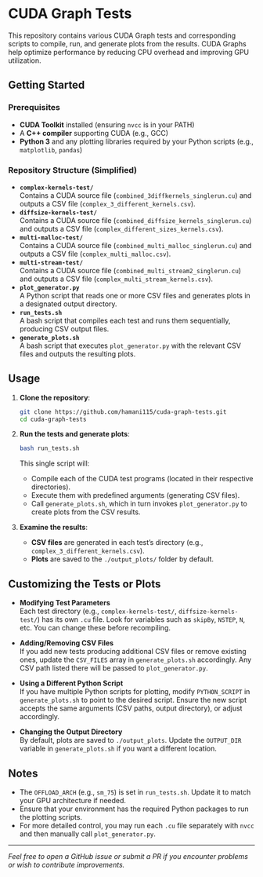 # CUDA Graph Tests

This repository contains various CUDA Graph tests and corresponding scripts to compile, run, and generate plots from the results. CUDA Graphs help optimize performance by reducing CPU overhead and improving GPU utilization.

## Getting Started

### Prerequisites
- **CUDA Toolkit** installed (ensuring `nvcc` is in your PATH)
- A **C++ compiler** supporting CUDA (e.g., GCC)
- **Python 3** and any plotting libraries required by your Python scripts (e.g., `matplotlib`, `pandas`)

### Repository Structure (Simplified)
- **`complex-kernels-test/`**  
  Contains a CUDA source file (`combined_3diffkernels_singlerun.cu`) and outputs a CSV file (`complex_3_different_kernels.csv`).
- **`diffsize-kernels-test/`**  
  Contains a CUDA source file (`combined_diffsize_kernels_singlerun.cu`) and outputs a CSV file (`complex_different_sizes_kernels.csv`).
- **`multi-malloc-test/`**  
  Contains a CUDA source file (`combined_multi_malloc_singlerun.cu`) and outputs a CSV file (`complex_multi_malloc.csv`).
- **`multi-stream-test/`**  
  Contains a CUDA source file (`combined_multi_stream2_singlerun.cu`) and outputs a CSV file (`complex_multi_stream_kernels.csv`).
- **`plot_generator.py`**  
  A Python script that reads one or more CSV files and generates plots in a designated output directory.
- **`run_tests.sh`**  
  A bash script that compiles each test and runs them sequentially, producing CSV output files.
- **`generate_plots.sh`**  
  A bash script that executes `plot_generator.py` with the relevant CSV files and outputs the resulting plots.

## Usage

1. **Clone the repository**:
    ```bash
    git clone https://github.com/hamani115/cuda-graph-tests.git
    cd cuda-graph-tests
    ```

2. **Run the tests and generate plots**:
    ```bash
    bash run_tests.sh
    ```
   This single script will:
   - Compile each of the CUDA test programs (located in their respective directories).
   - Execute them with predefined arguments (generating CSV files).
   - Call `generate_plots.sh`, which in turn invokes `plot_generator.py` to create plots from the CSV results.

3. **Examine the results**:
   - **CSV files** are generated in each test’s directory (e.g., `complex_3_different_kernels.csv`).
   - **Plots** are saved to the `./output_plots/` folder by default.

## Customizing the Tests or Plots

- **Modifying Test Parameters**  
  Each test directory (e.g., `complex-kernels-test/`, `diffsize-kernels-test/`) has its own `.cu` file. Look for variables such as `skipBy`, `NSTEP`, `N`, etc. You can change these before recompiling.

- **Adding/Removing CSV Files**  
  If you add new tests producing additional CSV files or remove existing ones, update the `CSV_FILES` array in `generate_plots.sh` accordingly. Any CSV path listed there will be passed to `plot_generator.py`.

- **Using a Different Python Script**  
  If you have multiple Python scripts for plotting, modify `PYTHON_SCRIPT` in `generate_plots.sh` to point to the desired script. Ensure the new script accepts the same arguments (CSV paths, output directory), or adjust accordingly.

- **Changing the Output Directory**  
  By default, plots are saved to `./output_plots`. Update the `OUTPUT_DIR` variable in `generate_plots.sh` if you want a different location.

## Notes

- The `OFFLOAD_ARCH` (e.g., `sm_75`) is set in `run_tests.sh`. Update it to match your GPU architecture if needed.
- Ensure that your environment has the required Python packages to run the plotting scripts.
- For more detailed control, you may run each `.cu` file separately with `nvcc` and then manually call `plot_generator.py`.

---

*Feel free to open a GitHub issue or submit a PR if you encounter problems or wish to contribute improvements.*